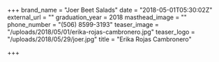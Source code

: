 +++
brand_name = "Joer Beet Salads"
date = "2018-05-01T05:30:02Z"
external_url = ""
graduation_year = 2018
masthead_image = ""
phone_number = "(506) 8599-3193"
teaser_image = "/uploads/2018/05/01/erika-rojas-cambronero.jpg"
teaser_logo = "/uploads/2018/05/29/joer.jpg"
title = "Erika Rojas Cambronero"

+++
